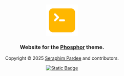 <h3 align="center">
    <img src="https://raw.githubusercontent.com/phosphortheme/assets/refs/heads/main/icons/icon-bright.svg" width="100" alt="icon"/>
    <br><br>
    Website for the <a href="https://github.com/phosphortheme/phosphor">Phosphor</a> theme.
</h3>

<p align="center">Copyright &copy; 2025 <a href="https://github.com/orgs/phosphortheme/people" target="_blank">Seraphim Pardee</a> and contributors.</p>

<p align="center">
    <a href="https://github.com/phosphortheme/web/blob/main/LICENSE"><img alt="Static Badge" src="https://img.shields.io/badge/License-CC_BY_4.0-452f00?style=flat-square&logo=data%3Aimage%2Fsvg%2Bxml%3Bbase64%2CPHN2ZyB4bWxucz0iaHR0cDovL3d3dy53My5vcmcvMjAwMC9zdmciIHdpZHRoPSIxMDAwIiBoZWlnaHQ9IjEwMDAiIHZpZXdCb3g9IjAgMCAyNCAyNCIgZmlsbD0iI2ZmYjcwMCIgY2xhc3M9InNpemUtNiI%2BCiAgPHBhdGggZmlsbC1ydWxlPSJldmVub2RkIiBkPSJNMi4yNSA2YTMgMyAwIDAgMSAzLTNoMTMuNWEzIDMgMCAwIDEgMyAzdjEyYTMgMyAwIDAgMS0zIDNINS4yNWEzIDMgMCAwIDEtMy0zVjZabTMuOTcuOTdhLjc1Ljc1IDAgMCAxIDEuMDYgMGwyLjI1IDIuMjVhLjc1Ljc1IDAgMCAxIDAgMS4wNmwtMi4yNSAyLjI1YS43NS43NSAwIDAgMS0xLjA2LTEuMDZsMS43Mi0xLjcyLTEuNzItMS43MmEuNzUuNzUgMCAwIDEgMC0xLjA2Wm00LjI4IDQuMjhhLjc1Ljc1IDAgMCAwIDAgMS41aDNhLjc1Ljc1IDAgMCAwIDAtMS41aC0zWiIgY2xpcC1ydWxlPSJldmVub2RkIiAvPgo8L3N2Zz4K&logoColor=%23ffb700&logoSize=auto&labelColor=%23452f00&color=%23ffb700"></a>
</p>